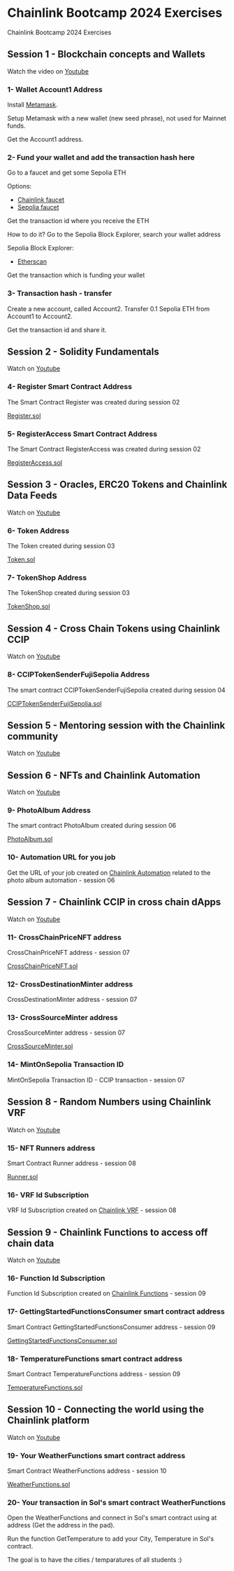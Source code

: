 # Chainlink Bootcamp 2024 Exercises

Chainlink Bootcamp 2024 Exercises


## Session 1 - Blockchain concepts and Wallets

Watch the video on 
<a href="https://www.youtube.com/watch?v=G7V-G7RURDI" target="_blank">Youtube</a>

### 1- Wallet Account1 Address

Install [Metamask](https://metamask.io/).

Setup Metamask with a new wallet (new seed phrase), not used for Mainnet funds.

Get the Account1 address.

### 2- Fund your wallet and add the transaction hash here

Go to a faucet and get some Sepolia ETH

Options:
- [Chainlink faucet](https://faucets.chain.link/)
- [Sepolia faucet](https://sepolia-faucet.pk910.de/)

Get the transaction id where you receive the ETH

How to do it?
Go to the Sepolia Block Explorer, search your wallet address

Sepolia Block Explorer:
- [Etherscan](https://sepolia.etherscan.io/)

Get the transaction which is funding your wallet

### 3- Transaction hash - transfer

Create a new account, called Account2. 
Transfer 0.1 Sepolia ETH from Account1 to Account2.

Get the transaction id and share it.


## Session 2 - Solidity Fundamentals

Watch on [Youtube](https://www.youtube.com/watch?v=c5YwxmuWIcw)

### 4- Register Smart Contract Address

The Smart Contract Register was created during session 02

[Register.sol](Register.sol)

### 5- RegisterAccess Smart Contract Address

The Smart Contract RegisterAccess was created during session 02

[RegisterAccess.sol](RegisterAccess.sol)


## Session 3 - Oracles, ERC20 Tokens and Chainlink Data Feeds

Watch on [Youtube](https://www.youtube.com/watch?v=E1sBc1YFgus)

### 6- Token Address

The Token created during session 03

[Token.sol](Token.sol)

### 7- TokenShop Address

The TokenShop created during session 03

[TokenShop.sol](TokenShop.sol)


## Session 4 - Cross Chain Tokens using Chainlink CCIP

Watch on [Youtube](https://www.youtube.com/watch?v=5IFeP0gdcpM)

### 8- CCIPTokenSenderFujiSepolia Address

The  smart contract CCIPTokenSenderFujiSepolia created during session 04

[CCIPTokenSenderFujiSepolia.sol](CCIPTokenSenderFujiSepolia.sol)


## Session 5 - Mentoring session with the Chainlink community

Watch on [Youtube](https://www.youtube.com/watch?v=xSfTQ66qUm0)

## Session 6 - NFTs and Chainlink Automation

Watch on [Youtube](https://www.youtube.com/watch?v=WjBmwy5NDgU)

### 9- PhotoAlbum  Address

The  smart contract PhotoAlbum created during session 06

[PhotoAlbum.sol](PhotoAlbum.sol)

### 10- Automation URL for you job

Get the URL of your job created on [Chainlink Automation](https://automation.chain.link/) related to the photo album automation -  session 06


## Session 7 - Chainlink CCIP in cross chain dApps

Watch on [Youtube](https://www.youtube.com/watch?v=XjzJtD2ySQ0)

### 11- CrossChainPriceNFT address

CrossChainPriceNFT address -  session 07

[CrossChainPriceNFT.sol](CrossChainPriceNFT.sol)

### 12- CrossDestinationMinter address

CrossDestinationMinter address -  session 07

### 13- CrossSourceMinter address

CrossSourceMinter address -  session 07

[CrossSourceMinter.sol](CrossSourceMinter.sol)

### 14- MintOnSepolia Transaction ID

MintOnSepolia Transaction ID - CCIP transaction -  session 07


## Session 8 - Random Numbers using Chainlink VRF

Watch on [Youtube](https://www.youtube.com/watch?v=-tBZsxsE8K0)

### 15- NFT Runners address

Smart Contract Runner address -  session 08

[Runner.sol](Runner.sol)

### 16- VRF Id Subscription

VRF Id Subscription created on [Chainlink VRF](https://vrf.chain.link/) - session 08


## Session 9 - Chainlink Functions to access off chain data

Watch on [Youtube](https://www.youtube.com/watch?v=jK6NMxz3wvc)

### 16- Function Id Subscription
Function Id Subscription created on [Chainlink Functions](https://functions.chain.link/)  - session 09

### 17- GettingStartedFunctionsConsumer smart contract address

Smart Contract GettingStartedFunctionsConsumer address -  session 09

[GettingStartedFunctionsConsumer.sol](GettingStartedFunctionsConsumer.sol)

### 18- TemperatureFunctions smart contract address

Smart Contract TemperatureFunctions address -  session 09

[TemperatureFunctions.sol](TemperatureFunctions.sol)


## Session 10 - Connecting the world using the Chainlink platform

Watch on [Youtube](https://www.youtube.com/watch?v=7i6gAp5Sx84)

### 19- Your WeatherFunctions smart contract address

Smart Contract WeatherFunctions address -  session 10

[WeatherFunctions.sol](WeatherFunctions.sol)

### 20- Your transaction in Sol's smart contract WeatherFunctions 

Open the WeatherFunctions and connect in Sol's smart contract using at address (Get the address in the pad). 

Run the function GetTemperature to add your City, Temperature in Sol's contract. 

The goal is to have the cities / temparatures of all students :)
